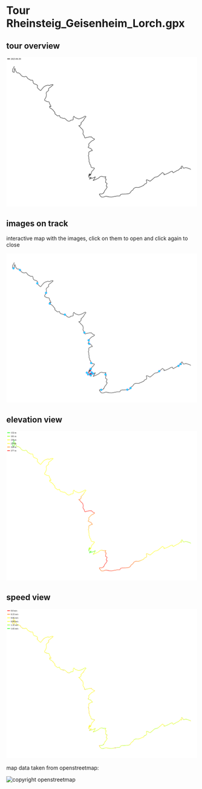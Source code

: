 # Tour Rheinsteig_Geisenheim_Lorch.gpx

## tour overview

![Legs](./legs.svg)

## images on track

interactive map with the images, click on them to open and click again to close

![images](./picture.svg)

## elevation view

![elevation](./elevation.svg)

## speed view

![speed](./speed.svg)

map data taken from openstreetmap:

![copyright openstreetmap](https://www.openstreetmap.org/copyright/en) 

